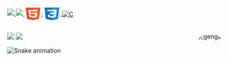 <div align="center">
  <a href="https://github.com/marceloOrtega">
</div>
<div style="display: inline_block"><br>
 <img height="150em" src="https://github-readme-stats.vercel.app/api?username=marcelortega&show_icons=true&theme=dark&include_all_commits=true&count_private=true"/>
  <img height="150em" src="https://github-readme-stats.vercel.app/api/top-langs/?username=marceloOrtega&layout=compact&langs_count=7&theme=dark"/>
  <a href="https://www.w3schools.com/html/default.asp"><img align="center" alt="HTML" height="30" width="40" src="https://raw.githubusercontent.com/devicons/devicon/master/icons/html5/html5-original.svg">
  <a href="https://www.w3schools.com/css/"><img align="center" alt="CSS" height="30" width="40" src="https://raw.githubusercontent.com/devicons/devicon/master/icons/css3/css3-original.svg">
  <a href="https://www.w3schools.com/c/index.php/"><img align="center" alt="C" height="30" width="40" src="https://raw.githubusercontent.com/jmnote/z-icons/master/svg/c.svg">
  </div>
  <img align="right" alt="gengar" height="150" style="border-radius:75px;" src="https://afoxinjapan.com/wp-content/uploads/2020/09/Gengar-Dance.gif">

  
  ##
 
<div> 
  <a href="https://www.youtube.com/channel/UCZFFnnqLMb2mUlG5eA_ow3Q" target="_blank"><img src="https://www.youtube.com/@TravisScottXX" target="_blank"></a>
  <a href="https://open.spotify.com/user/p4w8y96hvhjmzg254ev7zqisu" target="_blank"><img src="https://open.spotify.com/playlist/37i9dQZF1DWUgX5cUT0GbU?si=1ed2bce2edc645df" target="_blank"></a>

 
  ![Snake animation](https://github.com/buzzfps/buzzfps/blob/output/github-contribution-grid-snake.svg)
 
</div>
